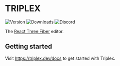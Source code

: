 # TRIPLEX

[![Version](https://img.shields.io/npm/v/@triplex/run?style=flat&colorA=000000&colorB=000000)](https://npmjs.com/package/@triplex/run)
[![Downloads](https://img.shields.io/npm/dt/@triplex/run.svg?style=flat&colorA=000000&colorB=000000)](https://npmjs.com/package/@triplex/run)
[![Discord](https://img.shields.io/discord/1077806513009197156?style=flat&colorA=000000&colorB=000000&label=discord&logo=discord&logoColor=000000)](https://discord.gg/nBzRBUEs4b)

The [React Three Fiber](https://github.com/pmndrs/react-three-fiber) editor.

## Getting started

Visit https://triplex.dev/docs to get started with Triplex.
